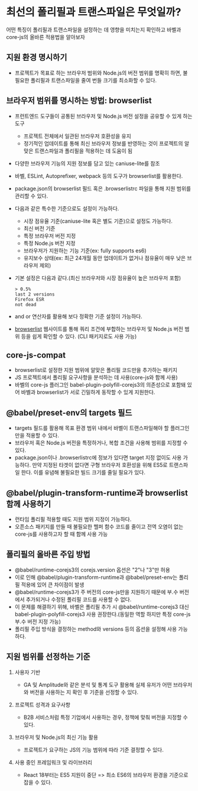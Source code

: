 # 최선의 폴리필과 트랜스파일은 무엇일까?

어떤 특징이 폴리필과 트랜스파일을 설정하는 데 영향을 미치는지 확인하고 바벨과 core-js의 올바른 적용법을 알아보자

## 지원 환경 명시하기

- 프로젝트가 목표로 하는 브라우저 범위와 Node.js의 버전 범위를 명확히 하면, 불필요한 폴리필과 트랜스파일을 줄여 번들 크기를 최소화할 수 있다.

## 브라우저 범위를 명시하는 방법: browserlist

- 프런트엔드 도구들이 공통된 브라우저 및 Node.js 버전 설정을 공유할 수 있게 하는 도구

  - 프로젝트 전체에서 일관된 브라우저 호환성을 유지
  - 정기적인 업데이트를 통해 최신 브라우저 정보를 반영하는 것이 프로젝트의 알맞은 트랜스파일과 폴리필을 적용하는 데 도움이 됨

- 다양한 브라우저 기능의 지원 정보를 담고 있는 caniuse-lite를 참조
- 바벨, ESLint, Autoprefixer, webpack 등의 도구가 browserlist를 활용한다.
- package.json의 browserlist 필드 혹은 .browserlistrc 파일을 통해 지원 범위를 관리할 수 있다.
- 다음과 같은 특수한 기준으로도 설정이 가능하다.
  - 시장 점유율 기준(caniuse-lite 혹은 별도 기준)으로 설정도 가능하다.
  - 최신 버전 기준
  - 특정 브라우저 버전 지정
  - 특정 Node.js 버전 지정
  - 브라우저가 지원하는 기능 기준(ex: fully supports es6)
  - 유지보수 상태(ex: 최근 24개월 동안 업데이트가 없거나 점유율이 매우 낮은 브라우저 제외)
- 기본 설정은 다음과 같다.(최신 브라우저와 시장 점유율이 높은 브라우저 포함)
  ```plain
  > 0.5%
  last 2 versions
  Firefox ESR
  not dead
  ```
- and or 연산자를 활용해 보다 정확한 기준 설정이 가능하다.
- [browserlist](https://browsersl.ist/) 웹사이트를 통해 쿼리 조건에 부합하는 브라우저 및 Node.js 버전 범위 등을 쉽게 확인할 수 있다.
  (CLI 패키지로도 사용 가능)

## core-js-compat

- browserlist로 설정한 지원 범위에 알맞은 폴리필 코드만을 추가하는 패키지
- JS 프로젝트에서 폴리필 요구사항을 분석하는 데 사용(core-js와 함께 사용)
- 바벨의 core-js 플러그인 babel-plugin-polyfill-corejs3의 의존성으로 포함돼 있어 바벨과 browserlist가 서로 긴밀하게 동작할 수 있게 지원한다.

## @babel/preset-env의 targets 필드

- targets 필드를 활용해 목표 환경 범위 내에서 바벨이 트랜스파일해야 할 플러그인만을 적용할 수 있다.
- 브라우저 혹은 Node.js 버전을 특정하거나, 복합 조건을 사용해 범위를 지정할 수 있다.
- package.json이나 .browserlistrc에 정보가 있다면 target 지정 없이도 사용 가능하다. 만약 지정된 타겟이 없다면 구형 브라우저 호환성을 위해 ES5로 트랜스파일 한다. 이를 유념해 불필요한 빌드 크기를 줄일 필요가 있다.

## @babel/plugin-transform-runtime과 browserlist 함께 사용하기

- 런타임 폴리필 적용할 때도 지원 범위 지정이 가능하다.
- 오픈소스 패키지를 만들 때 불필요한 헬퍼 함수 코드를 줄이고 전역 오염이 없는 core-js를 사용하고자 할 때 함께 사용 가능

## 폴리필의 올바른 주입 방법

- @babel/runtime-corejs3의 corejs.version 옵션은 "2"나 "3"만 허용
- 이로 인해 @babel/plugin-transform-runtime과 @babel/preset-env는 폴리필 적용에 있어 큰 차이점이 발생
- @babel/runtime-corejs3가 주 버전의 core-js만을 지원하기 때문에 부.수 버전에서 추가되거나 수정된 폴리필 코드를 사용할 수 없다.
- 이 문제를 해결하기 위해, 바벨은 폴리필 추가 시 @babel/runtime-corejs3 대신 babel-plugin-polyfill-corejs3 사용 권장한다.(동일한 역할 하지만 특정 core-js 부.수 버전 지정 가능)
- 폴리필 주입 방식을 결정하는 method와 versions 등의 옵션을 설정해 사용 가능하다.

## 지원 범위를 선정하는 기준

1. 사용자 기반

   - GA 및 Amplitude와 같은 분석 및 통계 도구 활용해 실제 유저가 어떤 브라우저와 버전을 사용하는 지 확인 후 기준을 선정할 수 있다.

2. 프로젝트 성격과 요구사항

   - B2B 서비스처럼 특정 기업에서 사용하는 경우, 정책에 맞춰 버전을 지정할 수 있다.

3. 브라우저 및 Node.js의 최신 기능 활용

   - 프로젝트가 요구하는 JS의 기능 범위에 따라 기준 결정할 수 있다.

4. 사용 중인 프레임워크 및 라이브러리

   - React 18부터는 ES5 지원이 중단 => 최소 ES6의 브라우저 환경을 기준으로 잡을 수 있다.
